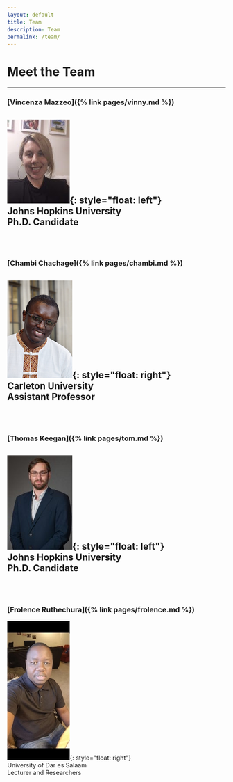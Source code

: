 ```yaml
---
layout: default
title: Team
description: Team
permalink: /team/
---
```

# Meet the Team

---
### [Vincenza Mazzeo]({% link pages/vinny.md %})  
![Vinny](../pages/images/vinny.jpeg){: style="float: left"}  
Johns Hopkins University  
Ph.D. Candidate  
<br/><br/>
---


### [Chambi Chachage]({% link pages/chambi.md %})  
![Chambi](../pages/images/chambi.jpeg){: style="float: right"}  
Carleton University  
Assistant Professor  
<br/><br/>
---


### [Thomas Keegan]({% link pages/tom.md %})  
![Tom](../pages/images/tom.jpeg){: style="float: left"}  
Johns Hopkins University  
Ph.D. Candidate  
<br/><br/>
---


### [Frolence Ruthechura]({% link pages/frolence.md %})  
![Frolence](../pages/images/frolence.jpeg){: style="float: right"}  
University of Dar es Salaam  
Lecturer and Researchers  
 

